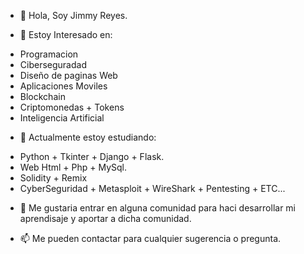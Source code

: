 - 👋 Hola, Soy Jimmy Reyes.

- 👀 Estoy Interesado en: 
* Programacion
* Ciberseguradad 
* Diseño de paginas Web
* Aplicaciones Moviles
* Blockchain
* Criptomonedas + Tokens
* Inteligencia Artificial

- 🌱 Actualmente estoy estudiando: 
* Python + Tkinter + Django + Flask. 
* Web Html + Php + MySql.
* Solidity + Remix
* CyberSeguridad + Metasploit + WireShark + Pentesting + ETC...

- 💞️ Me gustaria entrar en alguna comunidad para haci desarrollar mi aprendisaje y aportar a dicha comunidad.

- 📫 Me pueden contactar para cualquier sugerencia o pregunta.
